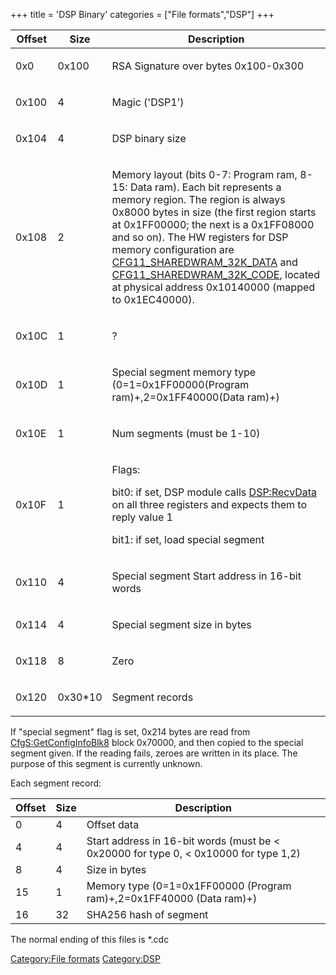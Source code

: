 +++
title = 'DSP Binary'
categories = ["File formats","DSP"]
+++

<table>
<thead>
<tr class="header">
<th>Offset</th>
<th>Size</th>
<th>Description</th>
</tr>
</thead>
<tbody>
<tr class="odd">
<td><p>0x0</p></td>
<td><p>0x100</p></td>
<td><p>RSA Signature over bytes 0x100-0x300</p></td>
</tr>
<tr class="even">
<td><p>0x100</p></td>
<td><p>4</p></td>
<td><p>Magic ('DSP1')</p></td>
</tr>
<tr class="odd">
<td><p>0x104</p></td>
<td><p>4</p></td>
<td><p>DSP binary size</p></td>
</tr>
<tr class="even">
<td><p>0x108</p></td>
<td><p>2</p></td>
<td><p>Memory layout (bits 0-7: Program ram, 8-15: Data ram). Each bit
represents a memory region. The region is always 0x8000 bytes in size
(the first region starts at 0x1FF00000; the next is a 0x1FF08000 and so
on). The HW registers for DSP memory configuration are <a
href="../CONFIG11_Registers#CFG11_SHAREDWRAM_32K_DATA"
title="wikilink">CFG11_SHAREDWRAM_32K_DATA</a> and <a
href="../CONFIG11_Registers#CFG11_SHAREDWRAM_32K_CODE"
title="wikilink">CFG11_SHAREDWRAM_32K_CODE</a>, located at physical
address 0x10140000 (mapped to 0x1EC40000).</p></td>
</tr>
<tr class="odd">
<td><p>0x10C</p></td>
<td><p>1</p></td>
<td><p>?</p></td>
</tr>
<tr class="even">
<td><p>0x10D</p></td>
<td><p>1</p></td>
<td><p>Special segment memory type (0=1=0x1FF00000(Program
ram)+,2=0x1FF40000(Data ram)+)</p></td>
</tr>
<tr class="odd">
<td><p>0x10E</p></td>
<td><p>1</p></td>
<td><p>Num segments (must be 1-10)</p></td>
</tr>
<tr class="even">
<td><p>0x10F</p></td>
<td><p>1</p></td>
<td><p>Flags:</p>
<p>bit0: if set, DSP module calls <a href="../DSP:RecvData"
title="wikilink">DSP:RecvData</a> on all three registers and expects
them to reply value 1</p>
<p>bit1: if set, load special segment</p></td>
</tr>
<tr class="odd">
<td><p>0x110</p></td>
<td><p>4</p></td>
<td><p>Special segment Start address in 16-bit words</p></td>
</tr>
<tr class="even">
<td><p>0x114</p></td>
<td><p>4</p></td>
<td><p>Special segment size in bytes</p></td>
</tr>
<tr class="odd">
<td><p>0x118</p></td>
<td><p>8</p></td>
<td><p>Zero</p></td>
</tr>
<tr class="even">
<td><p>0x120</p></td>
<td><p>0x30*10</p></td>
<td><p>Segment records</p></td>
</tr>
</tbody>
</table>

If "special segment" flag is set, 0x214 bytes are read from
[CfgS:GetConfigInfoBlk8](CfgS:GetConfigInfoBlk8 "wikilink") block
0x70000, and then copied to the special segment given. If the reading
fails, zeroes are written in its place. The purpose of this segment is
currently unknown.

Each segment record:

| Offset | Size | Description                                                                            |
|--------|------|----------------------------------------------------------------------------------------|
| 0      | 4    | Offset data                                                                            |
| 4      | 4    | Start address in 16-bit words (must be \< 0x20000 for type 0, \< 0x10000 for type 1,2) |
| 8      | 4    | Size in bytes                                                                          |
| 15     | 1    | Memory type (0=1=0x1FF00000 (Program ram)+,2=0x1FF40000 (Data ram)+)                   |
| 16     | 32   | SHA256 hash of segment                                                                 |

The normal ending of this files is \*.cdc

[Category:File formats](Category:File_formats "wikilink")
[Category:DSP](Category:DSP "wikilink")
